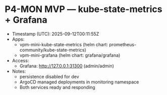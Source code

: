 # P4-MON MVP — kube-state-metrics + Grafana

- Timestamp (UTC): 2025-09-12T00:11:55Z
- Apps:
  - vpm-mini-kube-state-metrics (helm chart: prometheus-community/kube-state-metrics)
  - vpm-mini-grafana (helm chart: grafana/grafana)
- Access:
  - Grafana: http://127.0.0.1:31300  (admin/admin)
- Notes:
  - persistence disabled for dev
  - ArgoCD managed deployments in monitoring namespace
  - Both services ready and responding
